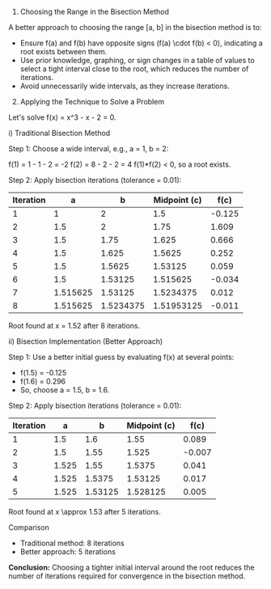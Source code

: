 1. Choosing the Range in the Bisection Method

A better approach to choosing the range [a, b] in the bisection method is to:
- Ensure f(a) and f(b) have opposite signs (f(a) \cdot f(b) < 0), indicating a root exists between them.
- Use prior knowledge, graphing, or sign changes in a table of values to select a tight interval close to the root, which reduces the number of iterations.
- Avoid unnecessarily wide intervals, as they increase iterations.

2. Applying the Technique to Solve a Problem

Let's solve f(x) = x^3 - x - 2 = 0.

i) Traditional Bisection Method

Step 1: Choose a wide interval, e.g., a = 1, b = 2:

f(1) = 1 - 1 - 2 = -2
f(2) = 8 - 2 - 2 = 4
f(1)*f(2) < 0, so a root exists.

Step 2: Apply bisection iterations (tolerance = 0.01):

| Iteration | a    | b    | Midpoint (c) | f(c)   |
|-----------|------|------|--------------|--------|
| 1         | 1    | 2    | 1.5          | -0.125 |
| 2         | 1.5  | 2    | 1.75         | 1.609  |
| 3         | 1.5  | 1.75 | 1.625        | 0.666  |
| 4         | 1.5  | 1.625| 1.5625       | 0.252  |
| 5         | 1.5  |1.5625| 1.53125      | 0.059  |
| 6         | 1.5  |1.53125|1.515625     | -0.034 |
| 7         |1.515625|1.53125|1.5234375  | 0.012  |
| 8         |1.515625|1.5234375|1.51953125| -0.011 |

Root found at x = 1.52 after 8 iterations.

ii) Bisection Implementation (Better Approach)

Step 1: Use a better initial guess by evaluating f(x) at several points:

- f(1.5) = -0.125
- f(1.6) = 0.296
- So, choose a = 1.5, b = 1.6.

Step 2: Apply bisection iterations (tolerance = 0.01):

| Iteration | a    | b    | Midpoint (c) | f(c)   |
|-----------|------|------|--------------|--------|
| 1         |1.5   |1.6   |1.55          |0.089   |
| 2         |1.5   |1.55  |1.525         |-0.007  |
| 3         |1.525 |1.55  |1.5375        |0.041   |
| 4         |1.525 |1.5375|1.53125       |0.017   |
| 5         |1.525 |1.53125|1.528125     |0.005   |

Root found at x \approx 1.53 after 5 iterations.

 Comparison
- Traditional method: 8 iterations
- Better approach: 5 iterations

**Conclusion:** Choosing a tighter initial interval around the root reduces the number of iterations required for convergence in the bisection method.
